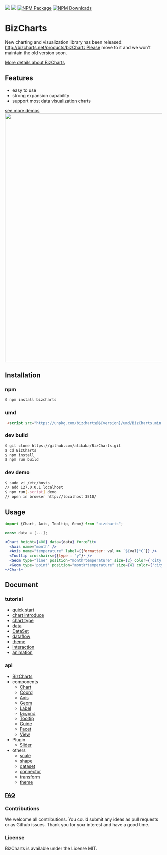 ![](https://img.shields.io/badge/language-react-red.svg)  ![](https://img.shields.io/badge/license-MIT-000000.svg)  [![NPM Package](https://img.shields.io/npm/v/bizcharts.svg)](https://www.npmjs.com/package/bizcharts) [![NPM Downloads](https://img.shields.io/npm/dm/bizcharts.svg)](https://npmjs.org/package/bizcharts)

# BizCharts

New charting and visualization library has been released: http://bizcharts.net/products/bizCharts,Please move to it and we won't maintain the old version soon.

[More details about BizCharts](http://bizcharts.net/index)

## Features
- easy to use
- strong expansion capability
- support most data visualization charts

[see more demos](http://bizcharts.net/products/bizCharts/demo)
<img src="https://user-images.githubusercontent.com/6628666/33157917-b970a70c-d040-11e7-9601-b1da1dbe26ab.png" width="800">

## Installation

### npm
```sh
$ npm install bizcharts
```

### umd
```html
 <script src="https://unpkg.com/bizcharts@${version}/umd/BizCharts.min.js"></script>
```

### dev build
```sh
$ git clone https://github.com/alibaba/BizCharts.git
$ cd BizCharts
$ npm install
$ npm run build
```

### dev demo

```sh
$ sudo vi /etc/hosts
// add 127.0.0.1 localhost
$ npm run[-script] demo
// open in browser http://localhost:3510/
```

## Usage
```jsx
import {Chart, Axis, Tooltip, Geom} from "bizcharts";

const data = [...];

<Chart height={400} data={data} forceFit>
  <Axis name="month" />
  <Axis name="temperature" label={{formatter: val => `${val}°C`}} />
  <Tooltip crosshairs={{type : "y"}} />
  <Geom type="line" position="month*temperature" size={2} color={'city'} />
  <Geom type='point' position="month*temperature" size={4} color={'city'} />
</Chart>
```

## Document
### tutorial
- [quick start](http://bizcharts.net/products/bizCharts/docs/start)
- [chart introduce](http://bizcharts.net/products/bizCharts/docs/chart)
- [chart type](http://bizcharts.net/products/bizCharts/docs/chartType)
- [data](http://bizcharts.net/products/bizCharts/docs/data)
- [DataSet](http://bizcharts.net/products/bizCharts/docs/dataset)
- [dataflow](http://bizcharts.net/products/bizCharts/docs/dataflow)
- [theme](http://bizcharts.net/products/bizCharts/docs/theme)
- [interaction](http://bizcharts.net/products/bizCharts/docs/interaction)
- [animation](http://bizcharts.net/products/bizCharts/docs/animate)

### api
- [BizCharts](http://bizcharts.net/products/bizCharts/api/bizcharts)
- components
  - [Chart](http://bizcharts.net/products/bizCharts/api/chart)
  - [Coord](http://bizcharts.net/products/bizCharts/api/coord)
  - [Axis](http://bizcharts.net/products/bizCharts/api/axis)
  - [Geom](http://bizcharts.net/products/bizCharts/api/geom)
  - [Label](http://bizcharts.net/products/bizCharts/api/label)
  - [Legend](http://bizcharts.net/products/bizCharts/api/legend)
  - [Tooltip](http://bizcharts.net/products/bizCharts/api/tooltip)
  - [Guide](http://bizcharts.net/products/bizCharts/api/guide)
  - [Facet](http://bizcharts.net/products/bizCharts/api/facet)
  - [View](http://bizcharts.net/products/bizCharts/api/view)
- Plugin
  - [Slider](http://bizcharts.net/products/bizCharts/api/sliderPlugin)
- others
  - [scale](http://bizcharts.net/products/bizCharts/api/scale)
  - [shape](http://bizcharts.net/products/bizCharts/api/shape)
  - [dataset](http://bizcharts.net/products/bizCharts/api/dataset)
  - [connector](http://bizcharts.net/products/bizCharts/api/connector)
  - [transform](http://bizcharts.net/products/bizCharts/api/transform)
  - [theme](http://bizcharts.net/products/bizCharts/api/theme)

### [FAQ](http://bizcharts.net/products/bizCharts/docs/qa)

### Contributions
We welcome all contributions. You could submit any ideas as pull requests or as Github issues. Thank you for your interest and have a good time.

### License
BizCharts is available under the License MIT.